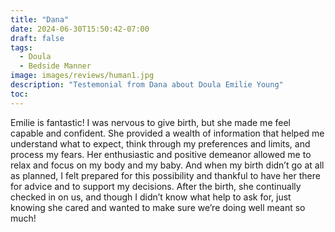 ```yaml
---
title: "Dana"
date: 2024-06-30T15:50:42-07:00
draft: false
tags:
  - Doula
  - Bedside Manner
image: images/reviews/human1.jpg
description: "Testemonial from Dana about Doula Emilie Young"
toc:
---
```


Emilie is fantastic! I was nervous to give birth, but she made me feel capable and confident. She provided a wealth of information that helped me understand what to expect, think through my preferences and limits, and process my fears. Her enthusiastic and positive demeanor allowed me to relax and focus on my body and my baby. And when my birth didn’t go at all as planned, I felt prepared for this possibility and thankful to have her there for advice and to support my decisions. After the birth, she continually checked in on us, and though I didn’t know what help to ask for, just knowing she cared and wanted to make sure we’re doing well meant so much!
